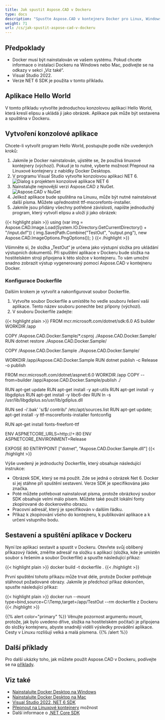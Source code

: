 ```yaml
---
title: Jak spustit Aspose.CAD v Dockeru
type: docs
description: "Spusťte Aspose.CAD v kontejneru Docker pro Linux, Windows Server a jakýkoli jiný operační systém."
weight: 71
url: /cs/jak-spustit-aspose-cad-v-dockeru
---
```


## Předpoklady
- Docker musí být nainstalován ve vašem systému. Pokud chcete informace o instalaci Dockeru na Windows nebo Mac, podívejte se na odkazy v sekci „Viz také“.
- Visual Studio 2022.
- Verze NET 6 SDK je použita v tomto příkladu.

## Aplikace Hello World

V tomto příkladu vytvoříte jednoduchou konzolovou aplikaci Hello World, která kreslí elipsu a ukládá ji jako obrázek. Aplikace pak může být sestavena a spuštěna v Dockeru.

## Vytvoření konzolové aplikace

Chcete-li vytvořit program Hello World, postupujte podle níže uvedených kroků:
1. Jakmile je Docker nainstalován, ujistěte se, že používá linuxové kontejnery (výchozí). Pokud je to nutné, vyberte možnost Přepnout na Linuxové kontejnery z nabídky Docker Desktops.
1. V programu Visual Studio vytvořte konzolovou aplikaci NET 6.<br>
![Dialog s projektem konzolové aplikace NET 6](1.png)<br>
1. Nainstalujte nejnovější verzi Aspose.CAD z NuGet.<br>
![Aspose.CAD v NuGet](2.png)<br>
1. Jelikož aplikace bude spuštěna na Linuxu, může být nutné nainstalovat další písma. Můžete upřednostnit ttf-mscorefonts-installer.
1. Jakmile jsou přidány všechny potřebné závislosti, napište jednoduchý program, který vytvoří elipsu a uloží ji jako obrázek:<br>

{{< highlight plain >}}
using (var img = Aspose.CAD.Image.Load(System.IO.Directory.GetCurrentDirectory() + "/input.dxf"))
{
	img.Save(Path.Combine("TestOut", "output.png"), new Aspose.CAD.ImageOptions.PngOptions());
}
{{< /highlight >}}

Všimněte si, že složka „TestOut“ je určena jako výstupní složka pro ukládání výstupních dokumentů. Při spuštění aplikace v Dockeru bude složka na hostitelském stroji připojena k této složce v kontejneru. To vám umožní snadno zobrazit výstup vygenerovaný pomocí Aspose.CAD v kontejneru Docker.

### Konfigurace Dockerfile

Dalším krokem je vytvořit a nakonfigurovat soubor Dockerfile.

1. Vytvořte soubor Dockerfile a umístěte ho vedle souboru řešení vaší aplikace. Tento název souboru ponechte bez přípony (výchozí).
1. V souboru Dockerfile zadejte:


{{< highlight plain >}}
FROM mcr.microsoft.com/dotnet/sdk:6.0 AS builder
WORKDIR /app

COPY /Aspose.CAD.Docker.Sample/*.csproj ./Aspose.CAD.Docker.Sample/
RUN dotnet restore ./Aspose.CAD.Docker.Sample/

COPY /Aspose.CAD.Docker.Sample ./Aspose.CAD.Docker.Sample/

WORKDIR /app/Aspose.CAD.Docker.Sample
RUN dotnet publish -c Release -o publish

FROM mcr.microsoft.com/dotnet/aspnet:6.0
WORKDIR /app
COPY --from=builder /app/Aspose.CAD.Docker.Sample/publish ./

RUN apt-get update
RUN apt-get install -y apt-utils
RUN apt-get install -y libgdiplus
RUN apt-get install -y libc6-dev 
RUN ln -s /usr/lib/libgdiplus.so/usr/lib/gdiplus.dll

RUN sed -i'.bak' 's/$/ contrib/' /etc/apt/sources.list
RUN apt-get update; apt-get install -y ttf-mscorefonts-installer fontconfig

RUN apt-get install fonts-freefont-ttf

ENV ASPNETCORE_URLS=http://+:80
ENV ASPNETCORE_ENVIRONMENT=Release

EXPOSE 80
ENTRYPOINT ["dotnet", "Aspose.CAD.Docker.Sample.dll"]
{{< /highlight >}}

Výše uvedený je jednoduchý Dockerfile, který obsahuje následující instrukce:

- Obrázek SDK, který se má použít. Zde se jedná o obrázek Net 6. Docker si jej stáhne při spuštění sestavení. Verze SDK je specifikována jako značka.
- Poté můžete potřebovat nainstalovat písma, protože obrázkový soubor SDK obsahuje velmi málo písem. Můžete také použít lokální fonty zkopírované do dockerového obrazu.
- Pracovní adresář, který je specifikován v dalším řádku.
- Příkaz k zkopírování všeho do kontejneru, k publikování aplikace a k určení vstupního bodu.


## Sestavení a spuštění aplikace v Dockeru
 
Nyní lze aplikaci sestavit a spustit v Dockeru. Otevřete svůj oblíbený příkazový řádek, změňte adresář na složku s aplikací (složka, kde je umístěn soubor s řešením a soubor Dockerfile) a spusťte následující příkaz:

{{< highlight plain >}}
docker build -t dockerfile .
{{< /highlight >}}

První spuštění tohoto příkazu může trvat déle, protože Docker potřebuje stáhnout požadované obrazy. Jakmile je předchozí příkaz dokončen, spusťte následující příkaz:

{{< highlight plain >}}
docker run --mount type=bind,source=C:\Temp,target=/app/TestOut --rm dockerfile z Dockeru
{{< /highlight >}}

{{% alert color="primary" %}} 
Věnujte pozornost argumentu mount, protože, jak bylo uvedeno dříve, složka na hostitelském počítači je připojena do složky kontejneru, abyste snadněji viděli výsledky provádění aplikace. Cesty v Linuxu rozlišují velká a malá písmena.
{{% /alert %}}

## Další příklady

Pro další ukázky toho, jak můžete použít Aspose.CAD v Dockeru, podívejte se na [příklady](https://github.com/aspose-cad/Aspose.CAD-Documentation).


## Viz také

- [Nainstalujte Docker Desktop na Windows](https://docs.docker.com/docker-for-windows/install/)
- [Nainstalujte Docker Desktop na Mac](https://docs.docker.com/docker-for-mac/install/)
- [Visual Studio 2022, NET 6 SDK](https://docs.microsoft.com/en-us/dotnet/core/install/windows?tabs=net60#dependencies)
- [Přepnout na Linuxové kontejnery](https://docs.docker.com/docker-for-windows/#switch-between-windows-and-linux-containers) možnost
- Další informace o [.NET Core SDK](https://hub.docker.com/_/microsoft-dotnet-sdk)
